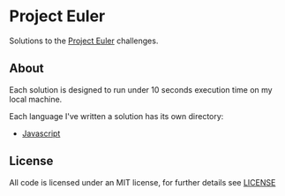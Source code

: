 # Project Euler

Solutions to the [Project Euler](https://projecteuler.net) challenges.

## About

Each solution is designed to run under 10 seconds execution time on my local machine.

 Each language I've written a solution has its own directory:

- [Javascript](/javascript)

## License

All code is licensed under an MIT license, for further details see [LICENSE](/LICENSE)
